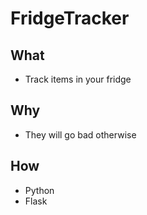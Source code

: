 # FridgeTracker

## What
- Track items in your fridge
## Why
- They will go bad otherwise

## How
- Python
- Flask
